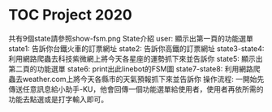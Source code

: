 # TOC Project 2020

共有9個state請參照show-fsm.png
State介紹
	user: 顯示出第一頁的功能選單
	state1: 告訴你台鐵火車的訂票網址
	state2: 告訴你高鐵的訂票網址
	state3-state4: 利用網路爬蟲去科技紫微網上將今天各星座的運勢抓下來並告訴你
	state5: 顯示出第二頁的功能選單
	state6: print出此linebot的FSM圖
	state7-state8: 利用網路爬蟲去weather.com上將今天各縣市的天氣預報抓下來並告訴你
操作流程:
	一開始先傳送任意訊息給小助手-KU，他會回傳一個功能選單給使用者，使用者再依所需的功能去點選或是打字輸入即可。